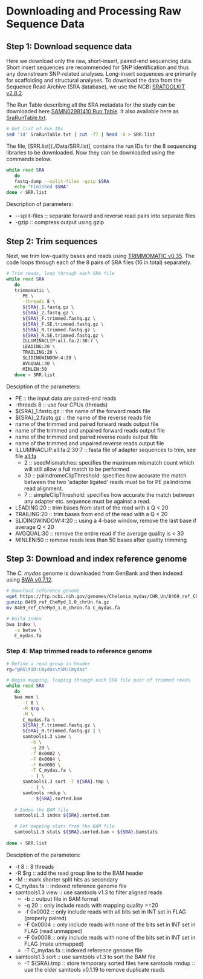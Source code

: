 # Downloading and Processing Raw Sequence Data


## Step 1: Download sequence data
Here we download only the raw, short-insert, paired-end sequencing data. Short insert sequences are recommended for SNP identification and thus any downstream SNP-related analyses.  Long-insert sequences are primarily for scaffolding and structural analyses.  To download the data from the Sequence Read Archive (SRA database), we use the NCBI [SRATOOLKIT v2.8.2](https://github.com/ncbi/sra-tools).

The Run Table describing all the SRA metadata for the study can be downloaded here [SAMN02981410 Run Table](http://www.ncbi.nlm.nih.gov/Traces/study/?acc=SAMN02981410).  It also available here as [SraRunTable.txt](./Data/SraRunTable.txt).

```bash
# Get list of Run IDs
sed '1d' SraRunTable.txt | cut -f7 | head -8 > SRR.list
```

The file, [SRR.list](./Data/SRR.list], contains the run IDs for the 8 sequencing libraries to be downloaded. Now they can be downloaded using the commands below.

```bash
while read SRA
   do
   fastq-dump --split-files -gzip $SRA
   echo "Finished $SRA"
done < SRR.list
```
Description of parameters:
- --split-files :: separate forward and reverse read pairs into separate files
- -gzip         :: compress output using gzip



## Step 2: Trim sequences
Next, we trim low-quality bases and reads using [TRIMMOMATIC v0.35](http://www.usadellab.org/cms/?page=trimmomatic).  The code loops through each of the 8 pairs of SRA files (16 in total) separately.

```bash
# Trim reads, loop through each SRA file
while read SRA
   do
   trimmomatic \
      PE \
      -threads 8 \
      ${SRA}_1.fastq.gz \
      ${SRA}_2.fastq.gz \
      ${SRA}_F.trimmed.fastq.gz \
      ${SRA}_F.SE.trimmed.fastq.gz \
      ${SRA}_R.trimmed.fastq.gz \
      ${SRA}_R.SE.trimmed.fastq.gz \
      ILLUMINACLIP:all.fa:2:30:7 \
      LEADING:20 \
      TRAILING:20 \
      SLIDINGWINDOW:4:20 \
      AVGQUAL:30 \
      MINLEN:50
   done < SRR.list
```
Desciption of the parameters:
- PE :: the input data are paired-end reads
- -threads 8 :: use four CPUs (threads)
- ${SRA}\_1.fastq.gz :: the name of the forward reads file
- ${SRA}\_2.fastq.gz :: the name of the reverse reads file
- name of the trimmed and paired forward reads output file
- name of the trimmed and unpaired forward reads output file
- name of the trimmed and paired reverse reads output file
- name of the trimmed and unpaired reverse reads output file
- ILLUMINACLIP:all.fa:2:30:7 :: fasta file of adapter sequences to trim, see file [all.fa](./Data/all.fa)
  * 2 :: seedMismatches: specifies the maximum mismatch count which will still allow a full match to be performed
  * 30 :: palindromeClipThreshold: specifies how accurate the match between the two 'adapter ligated' reads must be for PE palindrome read alignment.
  * 7 :: simpleClipThreshold: specifies how accurate the match between any adapter etc. sequence must be against a read.
 - LEADING:20 :: trim bases from start of the read with a Q < 20
 - TRAILING:20 :: trim bases from end of the read with a Q < 20
 - SLIDINGWINDOW:4:20 :: using a 4-base window, remove the last base if average Q < 20
 - AVGQUAL:30 :: remove the entire read if the average quality is < 30
 - MINLEN:50 :: remove reads less than 50 bases after quality trimming



## Step 3: Download and index reference genome
The *C. mydas* genome is downloaded from GenBank and then indexed using [BWA v0.7.12](http://bio-bwa.sourceforge.net).

```bash
# Download reference genome
wget https://ftp.ncbi.nih.gov/genomes/Chelonia_mydas/CHR_Un/8469_ref_CheMyd_1.0_chrUn.fa.gz
gunzip 8469_ref_CheMyd_1.0_chrUn.fa.gz
mv 8469_ref_CheMyd_1.0_chrUn.fa C_mydas.fa

# Build Index
bwa index \
   -a bwtsw \
   C_mydas.fa
```



### Step 4: Map trimmed reads to reference genome

```bash
# Define a read group in header
rg="@RG\tID:Cmydas\tSM:Cmydas"

# Begin mapping, looping through each SRA file pair of trimmed reads
while read SRA
   do
   bwa mem \
      -t 8 \
      -R $rg \
      -M \
      C_mydas.fa \
      ${SRA}_F.trimmed.fastq.gz \
      ${SRA}_R.trimmed.fastq.gz | \
      samtools1.3 view \
         -b \
         -q 20 \
         -f 0x0002 \
         -F 0x0004 \
         -F 0x0008 \
         -T C_mydas.fa \
         - | \
      samtools1.3 sort -T ${SRA}.tmp \
         - | \
      samtools rmdup \
         - ${SRA}.sorted.bam
   
   # Index the BAM file
   samtools1.3 index ${SRA}.sorted.bam

   # Get mapping stats from the BAM file
   samtools1.3 stats ${SRA}.sorted.bam > ${SRA}.bamstats
   
done < SRR.list
```
Desciption of the parameters:
- -t 8  :: 8 threads
- -R $rg  :: add the read group line to the BAM header
- -M  :: mark shorter split hits as secondary
- C_mydas.fa  :: indexed reference genome file
- samtools1.3 view  :: use samtools v1.3 to filter aligned reads
    - -b  :: output file in BAM format
    - -q 20  :: only include reads with mapping quality >=20
    - -f 0x0002  :: only include reads with all bits set in INT set in FLAG (properly paired)
    - -F 0x0004  :: only include reads with none of the bits set in INT set in FLAG (read unmapped)
    - -F 0x0008  :: only include reads with none of the bits set in INT set in FLAG (mate unmapped)
    - -T C_mydas.fa  :: indexed reference genome file
- samtools1.3 sort  :: use samtools v1.3 to sort the BAM file
    - -T ${SRA}.tmp  :: store temporary sorted files here
samtools rmdup  :: use the older samtools v0.1.19 to remove duplicate reads

